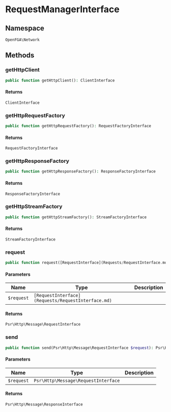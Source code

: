 # RequestManagerInterface


## Namespace
`OpenFGA\Network`


## Methods
### getHttpClient


```php
public function getHttpClient(): ClientInterface
```



#### Returns
`ClientInterface` 

### getHttpRequestFactory


```php
public function getHttpRequestFactory(): RequestFactoryInterface
```



#### Returns
`RequestFactoryInterface` 

### getHttpResponseFactory


```php
public function getHttpResponseFactory(): ResponseFactoryInterface
```



#### Returns
`ResponseFactoryInterface` 

### getHttpStreamFactory


```php
public function getHttpStreamFactory(): StreamFactoryInterface
```



#### Returns
`StreamFactoryInterface` 

### request


```php
public function request([RequestInterface](Requests/RequestInterface.md) $request): Psr\Http\Message\RequestInterface
```


#### Parameters
| Name | Type | Description |
|------|------|-------------|
| `$request` | `[RequestInterface](Requests/RequestInterface.md)` |  |

#### Returns
`Psr\Http\Message\RequestInterface` 

### send


```php
public function send(Psr\Http\Message\RequestInterface $request): Psr\Http\Message\ResponseInterface
```


#### Parameters
| Name | Type | Description |
|------|------|-------------|
| `$request` | `Psr\Http\Message\RequestInterface` |  |

#### Returns
`Psr\Http\Message\ResponseInterface` 


